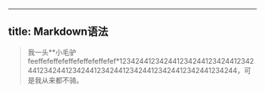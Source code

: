 
---
 title: Markdown语法
 ---
 > 我一头**小毛驴feeffefeffefeffefeffefeffefef*123424412342441234244123424412342441234244123424412342441234244123424412342441234244，可是我从来都不骑。

